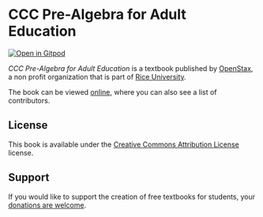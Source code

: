 # CCC Pre-Algebra for Adult Education

[![Open in Gitpod](https://gitpod.io/button/open-in-gitpod.svg)](https://gitpod.io/from-referrer/)

_CCC Pre-Algebra for Adult Education_ is a textbook published by [OpenStax](https://openstax.org/), a non profit organization that is part of [Rice University](https://www.rice.edu/).

The book can be viewed [online](https://github.com/cnx-user-books/cnxbook-ccc-pre-algebra-for-adult-education/releases/latest), where you can also see a list of contributors.

## License
This book is available under the [Creative Commons Attribution License](./LICENSE) license.

## Support
If you would like to support the creation of free textbooks for students, your [donations are welcome](https://riceconnect.rice.edu/donation/support-openstax-banner).
